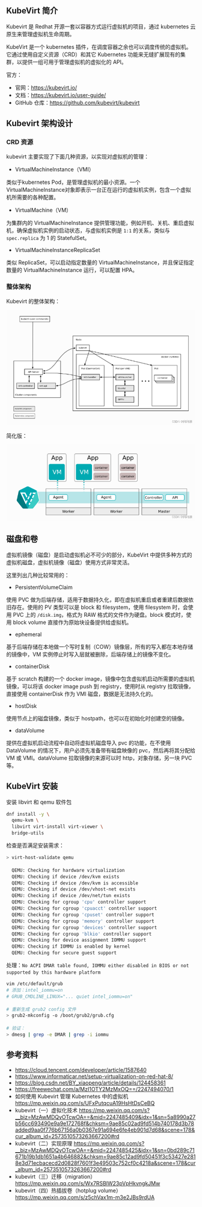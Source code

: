 ## KubeVirt 简介

Kubevirt 是 Redhat 开源一套以容器方式运行虚拟机的项目，通过 kubernetes 云原生来管理虚拟机生命周期。

KubeVirt 是一个 kubernetes 插件，在调度容器之余也可以调度传统的虚拟机。它通过使用自定义资源（CRD）和其它 Kubernetes 功能来无缝扩展现有的集群，以提供一组可用于管理虚拟机的虚拟化的 API。

官方：

- 官网：<https://kubevirt.io/>
- 文档：<https://kubevirt.io/user-guide/>
- GitHub 仓库：<https://github.com/kubevirt/kubevirt>

## Kubevirt 架构设计

### CRD 资源

kubevirt 主要实现了下面几种资源，以实现对虚拟机的管理：

- VirtualMachineInstance（VMI）

类似于kubernetes Pod，是管理虚拟机的最小资源。一个VirtualMachineInstance对象即表示一台正在运行的虚拟机实例，包含一个虚拟机所需要的各种配置。

- VirtualMachine（VM）

为集群内的 VirtualMachineInstance 提供管理功能，例如开机、关机、重启虚拟机，确保虚拟机实例的启动状态，与虚拟机实例是 `1:1` 的关系，类似与 `spec.replica` 为 1 的 StatefulSet。

- VirtualMachineInstanceReplicaSet

类似 ReplicaSet，可以启动指定数量的 VirtualMachineInstance，并且保证指定数量的 VirtualMachineInstance 运行，可以配置 HPA。

### 整体架构

Kubevirt 的整体架构：

<img src=".assets/42ad1060adac496f8af2c55b4b3c1045.png" alt="img" style="zoom:150%;" />

 简化版：

<img src=".assets/439b8511f8ee4e16b8ecc253e4075108.png" alt="img"  />

## 磁盘和卷

虚拟机镜像（磁盘）是启动虚拟机必不可少的部分，KubeVirt 中提供多种方式的虚拟机磁盘，虚拟机镜像（磁盘）使用方式非常灵活。

这里列出几种比较常用的：

- PersistentVolumeClaim 

使用 PVC 做为后端存储，适用于数据持久化，即在虚拟机重启或者重建后数据依旧存在。使用的 PV 类型可以是 block 和 filesystem，使用 filesystem 时，会使用 PVC 上的 `/disk.img`，格式为 RAW 格式的文件作为硬盘。block 模式时，使用 block volume 直接作为原始块设备提供给虚拟机。

- ephemeral

基于后端存储在本地做一个写时复制（COW）镜像层，所有的写入都在本地存储的镜像中，VM 实例停止时写入层就被删除，后端存储上的镜像不变化。

- containerDisk

基于 scratch 构建的一个 docker image，镜像中包含虚拟机启动所需要的虚拟机镜像，可以将该 docker image push 到 registry，使用时从 registry 拉取镜像，直接使用 containerDisk 作为 VMI 磁盘，数据是无法持久化的。

- hostDisk

使用节点上的磁盘镜像，类似于 hostpath，也可以在初始化时创建空的镜像。

- dataVolume

提供在虚拟机启动流程中自动将虚拟机磁盘导入 pvc 的功能，在不使用 DataVolume 的情况下，用户必须先准备带有磁盘映像的 pvc，然后再将其分配给 VM 或 VMI。dataVolume 拉取镜像的来源可以时 http，对象存储，另一块 PVC 等。


## KubeVirt 安装

安装 libvirt 和 qemu 软件包

```bash
dnf install -y \
  qemu-kvm \
  libvirt virt-install virt-viewer \
  bridge-utils
```

检查是否满足安装需求：

```bash
> virt-host-validate qemu

  QEMU: Checking for hardware virtualization                                 : PASS
  QEMU: Checking if device /dev/kvm exists                                   : PASS
  QEMU: Checking if device /dev/kvm is accessible                            : PASS
  QEMU: Checking if device /dev/vhost-net exists                             : PASS
  QEMU: Checking if device /dev/net/tun exists                               : PASS
  QEMU: Checking for cgroup 'cpu' controller support                         : PASS
  QEMU: Checking for cgroup 'cpuacct' controller support                     : PASS
  QEMU: Checking for cgroup 'cpuset' controller support                      : PASS
  QEMU: Checking for cgroup 'memory' controller support                      : PASS
  QEMU: Checking for cgroup 'devices' controller support                     : PASS
  QEMU: Checking for cgroup 'blkio' controller support                       : PASS
  QEMU: Checking for device assignment IOMMU support                         : PASS
  QEMU: Checking if IOMMU is enabled by kernel                               : PASS
  QEMU: Checking for secure guest support                                    : WARN (Unknown if this platform has Secure Guest support)
```

处理：`No ACPI DMAR table found, IOMMU either disabled in BIOS or not supported by this hardware platform`

```bash
vim /etc/default/grub
# 添加：intel_iommu=on
# GRUB_CMDLINE_LINUX="... quiet intel_iommu=on"

# 重新生成 grub2 config 文件
> grub2-mkconfig -o /boot/grub2/grub.cfg

# 验证：
> dmesg | grep -e DMAR | grep -i iommu
```



## 参考资料

- <https://cloud.tencent.com/developer/article/1587640>
- <https://www.informaticar.net/setup-virtualization-on-red-hat-8/>
- <https://blog.csdn.net/BY_xiaopeng/article/details/124458361>
- <https://freewechat.com/a/MzI1OTY2MzMxOQ==/2247494070/1>
- 如何使用 Kubevirt 管理 Kubernetes 中的虚拟机 https://mp.weixin.qq.com/s/UFxPutqcuA19HsHtDsCeBQ
- kubevirt（一）虚拟化技术 <https://mp.weixin.qq.com/s?__biz=MzAwMDQyOTcwOA==&mid=2247485409&idx=1&sn=5a8990a27b56cc693490e9a9e172768f&chksm=9ae85c02ad9fd514b740178d3b78added9aa0f776b67156a0b0367e91a694e6fe4eb901d7d68&scene=178&cur_album_id=2573510573263667200#rd>
- kubevirt（二）实现原理 https://mp.weixin.qq.com/s?__biz=MzAwMDQyOTcwOA==&mid=2247485425&idx=1&sn=0bd289c71671b19b1db1651a4b646882&chksm=9ae85c12ad9fd50451f3c53427e2818e3d71ecbacecd2d0828f7601f3e49503c752cf0c4218a&scene=178&cur_album_id=2573510573263667200#rd
- kubevirt（三）迁移（migration）https://mp.weixin.qq.com/s/Wx7RSBlW23pVpHkvngkJMw
- kubevirt（四）热插拔卷（hotplug volume）https://mp.weixin.qq.com/s/z5chVax1m-m3e2JBs9rdUA